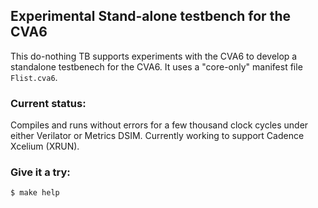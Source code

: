 ## Experimental Stand-alone testbench for the CVA6
This do-nothing TB supports experiments with the CVA6 to develop a standalone testbenech for the CVA6.
It uses a "core-only" manifest file `Flist.cva6`.

### Current status:
Compiles and runs without errors for a few thousand clock cycles under either Verilator or Metrics DSIM.
Currently working to support Cadence Xcelium (XRUN).

### Give it a try:
```
$ make help
```
